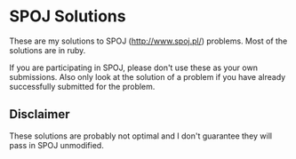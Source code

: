 # SPOJ Solutions

These are my solutions to SPOJ (http://www.spoj.pl/) problems. Most of the solutions are in ruby.

If you are participating in SPOJ, please don't use these as your own submissions. Also only look at
the solution of a problem if you have already successfully submitted for the problem.

## Disclaimer

These solutions are probably not optimal and I don't guarantee they will pass in SPOJ unmodified.
